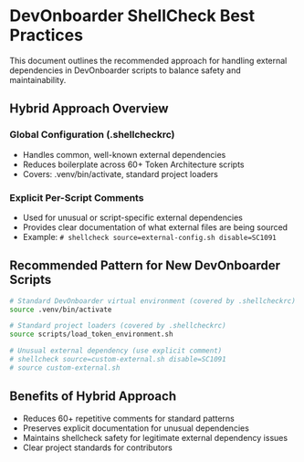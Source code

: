 # DevOnboarder ShellCheck Best Practices

This document outlines the recommended approach for handling external dependencies in DevOnboarder scripts to balance safety and maintainability.

## Hybrid Approach Overview

### Global Configuration (.shellcheckrc)

- Handles common, well-known external dependencies
- Reduces boilerplate across 60+ Token Architecture scripts
- Covers: .venv/bin/activate, standard project loaders

### Explicit Per-Script Comments

- Used for unusual or script-specific external dependencies
- Provides clear documentation of what external files are being sourced
- Example: `# shellcheck source=external-config.sh disable=SC1091`

## Recommended Pattern for New DevOnboarder Scripts

```bash
# Standard DevOnboarder virtual environment (covered by .shellcheckrc)
source .venv/bin/activate

# Standard project loaders (covered by .shellcheckrc)
source scripts/load_token_environment.sh

# Unusual external dependency (use explicit comment)
# shellcheck source=custom-external.sh disable=SC1091
# source custom-external.sh
```

## Benefits of Hybrid Approach

- Reduces 60+ repetitive comments for standard patterns
- Preserves explicit documentation for unusual dependencies
- Maintains shellcheck safety for legitimate external dependency issues
- Clear project standards for contributors
